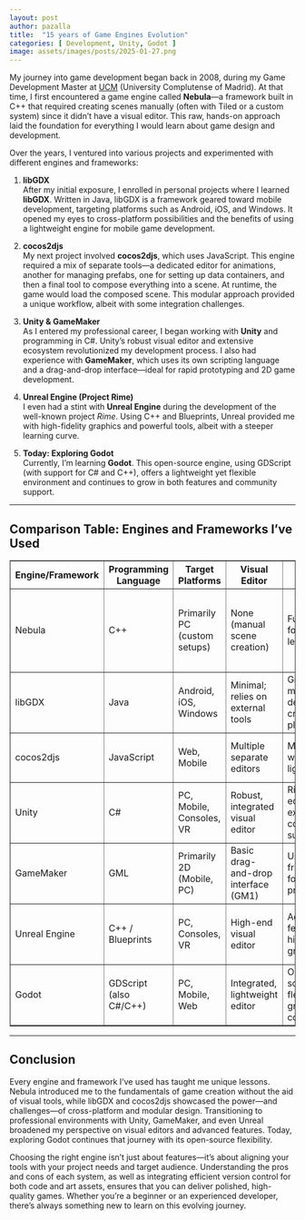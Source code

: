 ```yaml
---
layout: post
author: pazalla
title:  "15 years of Game Engines Evolution"
categories: [ Development, Unity, Godot ]
image: assets/images/posts/2025-01-27.png
---
```


My journey into game development began back in 2008, during my Game Development Master at [UCM](https://www.ucm.es/) (University Complutense of Madrid). At that time, I first encountered a game engine called **Nebula**—a framework built in C++ that required creating scenes manually (often with Tiled or a custom system) since it didn’t have a visual editor. This raw, hands-on approach laid the foundation for everything I would learn about game design and development.

Over the years, I ventured into various projects and experimented with different engines and frameworks:

1. **libGDX**  
   After my initial exposure, I enrolled in personal projects where I learned **libGDX**. Written in Java, libGDX is a framework geared toward mobile development, targeting platforms such as Android, iOS, and Windows. It opened my eyes to cross-platform possibilities and the benefits of using a lightweight engine for mobile game development.

2. **cocos2djs**  
   My next project involved **cocos2djs**, which uses JavaScript. This engine required a mix of separate tools—a dedicated editor for animations, another for managing prefabs, one for setting up data containers, and then a final tool to compose everything into a scene. At runtime, the game would load the composed scene. This modular approach provided a unique workflow, albeit with some integration challenges.

3. **Unity & GameMaker**  
   As I entered my professional career, I began working with **Unity** and programming in C#. Unity’s robust visual editor and extensive ecosystem revolutionized my development process. I also had experience with **GameMaker**, which uses its own scripting language and a drag-and-drop interface—ideal for rapid prototyping and 2D game development.

4. **Unreal Engine (Project Rime)**  
   I even had a stint with **Unreal Engine** during the development of the well-known project *Rime*. Using C++ and Blueprints, Unreal provided me with high-fidelity graphics and powerful tools, albeit with a steeper learning curve.

5. **Today: Exploring Godot**  
   Currently, I’m learning **Godot**. This open-source engine, using GDScript (with support for C# and C++), offers a lightweight yet flexible environment and continues to grow in both features and community support.

---

## Comparison Table: Engines and Frameworks I’ve Used

<table border="1">
<tr>
  <th>Engine/Framework</th>
  <th>Programming Language</th>
  <th>Target Platforms</th>
  <th>Visual Editor</th>
  <th>Pros</th>
  <th>Cons</th>
</tr>
<tr>
  <td>Nebula</td>
  <td>C++</td>
  <td>Primarily PC (custom setups)</td>
  <td>None (manual scene creation)</td>
  <td>Full control; foundational learning</td>
  <td>Steep learning curve; requires manual scene creation</td>
</tr>
<tr>
  <td>libGDX</td>
  <td>Java</td>
  <td>Android, iOS, Windows</td>
  <td>Minimal; relies on external tools</td>
  <td>Great for mobile development; cross-platform</td>
  <td>Lacks integrated visual editor</td>
</tr>
<tr>
  <td>cocos2djs</td>
  <td>JavaScript</td>
  <td>Web, Mobile</td>
  <td>Multiple separate editors</td>
  <td>Modular workflow; lightweight</td>
  <td>Fragmented toolchain; integration complexity</td>
</tr>
<tr>
  <td>Unity</td>
  <td>C#</td>
  <td>PC, Mobile, Consoles, VR</td>
  <td>Robust, integrated visual editor</td>
  <td>Rich ecosystem; extensive community support</td>
  <td>Requires learning Unity-specific workflows</td>
</tr>
<tr>
  <td>GameMaker</td>
  <td>GML</td>
  <td>Primarily 2D (Mobile, PC)</td>
  <td>Basic drag-and-drop interface (GM1)</td>
  <td>User-friendly; ideal for rapid prototyping</td>
  <td>Limited flexibility for complex projects</td>
</tr>
<tr>
  <td>Unreal Engine</td>
  <td>C++ / Blueprints</td>
  <td>PC, Consoles, VR</td>
  <td>High-end visual editor</td>
  <td>Advanced features; high-fidelity graphics</td>
  <td>Steep learning curve; resource-intensive</td>
</tr>
<tr>
  <td>Godot</td>
  <td>GDScript (also C#/C++)</td>
  <td>PC, Mobile, Web</td>
  <td>Integrated, lightweight editor</td>
  <td>Open-source; flexible; growing community</td>
  <td>Maturing ecosystem; smaller asset store</td>
</tr>
</table>

---

## Conclusion

Every engine and framework I’ve used has taught me unique lessons. Nebula introduced me to the fundamentals of game creation without the aid of visual tools, while libGDX and cocos2djs showcased the power—and challenges—of cross-platform and modular design. Transitioning to professional environments with Unity, GameMaker, and even Unreal broadened my perspective on visual editors and advanced features. Today, exploring Godot continues that journey with its open-source flexibility.

Choosing the right engine isn’t just about features—it’s about aligning your tools with your project needs and target audience. Understanding the pros and cons of each system, as well as integrating efficient version control for both code and art assets, ensures that you can deliver polished, high-quality games. Whether you’re a beginner or an experienced developer, there’s always something new to learn on this evolving journey.